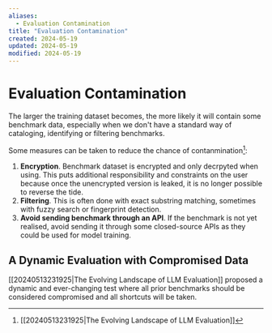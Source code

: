 ```yaml
---
aliases:
  - Evaluation Contamination
title: "Evaluation Contamination"
created: 2024-05-19
updated: 2024-05-19
modified: 2024-05-19
---
```


# Evaluation Contamination

The larger the training dataset becomes, the more likely it will contain some benchmark data, especially when we don't have a standard way of cataloging, identifying or filtering benchmarks.

Some measures can be taken to reduce the chance of contanmination[^1]:
1. **Encryption**. Benchmark dataset is encrypted and only decrpyted when using. This puts additional responsibility and constraints on the user because once the unencrypted version is leaked, it is no longer possible to reverse the tide.
2. **Filtering**. This is often done with exact substring matching, sometimes with fuzzy search or fingerprint detection.
3. **Avoid sending benchmark through an API**. If the benchmark is not yet realised, avoid sending it through some closed-source APIs as they could be used for model training.

## A Dynamic Evaluation with Compromised Data

[[20240513231925|The Evolving Landscape of LLM Evaluation]] proposed a dynamic and ever-changing test where all prior benchmarks should be considered compromised and all shortcuts will be taken.

[^1]: [[20240513231925|The Evolving Landscape of LLM Evaluation]]
